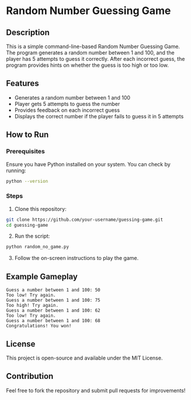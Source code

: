 # Random Number Guessing Game

## Description
This is a simple command-line-based Random Number Guessing Game. The program generates a random number between 1 and 100, and the player has 5 attempts to guess it correctly. After each incorrect guess, the program provides hints on whether the guess is too high or too low.

## Features
- Generates a random number between 1 and 100
- Player gets 5 attempts to guess the number
- Provides feedback on each incorrect guess
- Displays the correct number if the player fails to guess it in 5 attempts

## How to Run
### Prerequisites
Ensure you have Python installed on your system. You can check by running:
```sh
python --version
```

### Steps
1. Clone this repository:
```sh
git clone https://github.com/your-username/guessing-game.git
cd guessing-game
```
2. Run the script:
```sh
python random_no_game.py
```
3. Follow the on-screen instructions to play the game.

## Example Gameplay
```
Guess a number between 1 and 100: 50
Too low! Try again.
Guess a number between 1 and 100: 75
Too high! Try again.
Guess a number between 1 and 100: 62
Too low! Try again.
Guess a number between 1 and 100: 68
Congratulations! You won!
```

## License
This project is open-source and available under the MIT License.

## Contribution
Feel free to fork the repository and submit pull requests for improvements!



